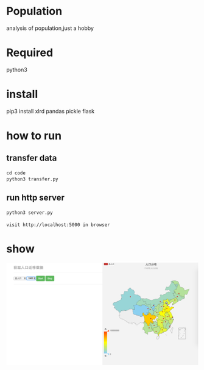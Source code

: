 # Population
analysis of population,just a hobby

# Required

python3

# install
 pip3 install xlrd pandas pickle flask

# how to run

## transfer data

```
cd code
python3 transfer.py
```

## run http server

```
python3 server.py

visit http://localhost:5000 in browser
```

# show

![image](https://github.com/youkaisteve/Population/blob/master/QQ20161209-0%402x.png)